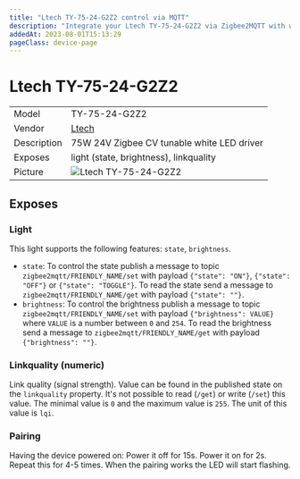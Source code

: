 ```yaml
---
title: "Ltech TY-75-24-G2Z2 control via MQTT"
description: "Integrate your Ltech TY-75-24-G2Z2 via Zigbee2MQTT with whatever smart home infrastructure you are using without the vendor's bridge or gateway."
addedAt: 2023-08-01T15:13:29
pageClass: device-page
---
```


<!-- !!!! -->
<!-- ATTENTION: This file is auto-generated through docgen! -->
<!-- You can only edit the "Notes"-Section between the two comment lines "Notes BEGIN" and "Notes END". -->
<!-- Do not use h1 or h2 heading within "## Notes"-Section. -->
<!-- !!!! -->

# Ltech TY-75-24-G2Z2

|     |     |
|-----|-----|
| Model | TY-75-24-G2Z2  |
| Vendor  | [Ltech](/supported-devices/#v=Ltech)  |
| Description | 75W 24V Zigbee CV tunable white LED driver |
| Exposes | light (state, brightness), linkquality |
| Picture | ![Ltech TY-75-24-G2Z2](https://www.zigbee2mqtt.io/images/devices/TY-75-24-G2Z2.jpg) |


<!-- Notes BEGIN: You can edit here. Add "## Notes" headline if not already present. -->


<!-- Notes END: Do not edit below this line -->




## Exposes

### Light 
This light supports the following features: `state`, `brightness`.
- `state`: To control the state publish a message to topic `zigbee2mqtt/FRIENDLY_NAME/set` with payload `{"state": "ON"}`, `{"state": "OFF"}` or `{"state": "TOGGLE"}`. To read the state send a message to `zigbee2mqtt/FRIENDLY_NAME/get` with payload `{"state": ""}`.
- `brightness`: To control the brightness publish a message to topic `zigbee2mqtt/FRIENDLY_NAME/set` with payload `{"brightness": VALUE}` where `VALUE` is a number between `0` and `254`. To read the brightness send a message to `zigbee2mqtt/FRIENDLY_NAME/get` with payload `{"brightness": ""}`.

### Linkquality (numeric)
Link quality (signal strength).
Value can be found in the published state on the `linkquality` property.
It's not possible to read (`/get`) or write (`/set`) this value.
The minimal value is `0` and the maximum value is `255`.
The unit of this value is `lqi`.

### Pairing
Having the device powered on: Power it off for 15s. Power it on for 2s. Repeat this for 4-5 times. When the pairing works the LED will start flashing.
